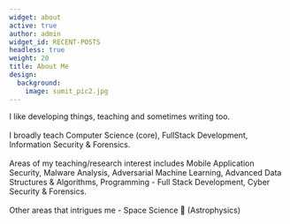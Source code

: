 ```yaml
---
widget: about
active: true
author: admin
widget_id: RECENT-POSTS
headless: true
weight: 20
title: About Me
design:
  background:
    image: sumit_pic2.jpg
---
```

<!--StartFragment-->

I like developing things, teaching and sometimes writing too.\
\
I broadly teach Computer Science (core), FullStack Development, Information Security & Forensics.\
\
Areas of my teaching/research interest includes Mobile Application Security, Malware Analysis, Adversarial Machine Learning, Advanced Data Structures & Algorithms, Programming - Full Stack Development, Cyber Security & Forensics.\
\
Other areas that intrigues me - Space Science 🔭 (Astrophysics)

<!--EndFragment-->